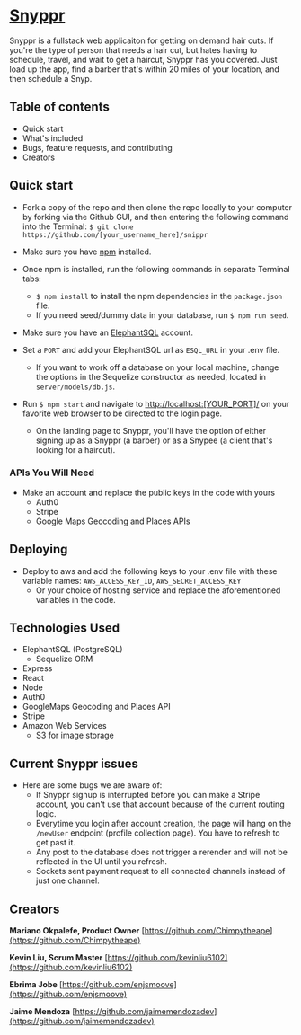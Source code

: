 # [Snyppr](https://github.com/hrla14-snippr/snippr)

Snyppr is a fullstack web applicaiton for getting on demand hair cuts. If you're the type of person that needs a hair cut, but hates having to schedule, travel, and wait to get a haircut, Snyppr has you covered. Just load up the app, find a barber that's within 20 miles of your location, and then schedule a Snyp.

## Table of contents

- Quick start
- What's included
- Bugs, feature requests, and contributing
- Creators

## Quick start

- Fork a copy of the repo and then clone the repo locally to your computer by forking via the Github GUI, and then entering the following command into the Terminal: `$ git clone https://github.com/[your_username_here]/snippr`
- Make sure you have [npm](https://www.npmjs.com) installed.
- Once npm is installed, run the following commands in separate Terminal tabs:
  - `$ npm install` to install the npm dependencies in the `package.json` file. 
  - If you need seed/dummy data in your database, run `$ npm run seed`.
- Make sure you have an [ElephantSQL](https://www.elephantsql.com/) account.
- Set a `PORT` and add your ElephantSQL url as `ESQL_URL` in your .env file.
  - If you want to work off a database on your local machine, change the options in the Sequelize constructor as needed, located in `server/models/db.js`.

- Run `$ npm start` and navigate to [http://localhost:[YOUR_PORT]/](http://localhost:[YOUR_PORT]/) on your favorite web browser to be directed to the login page.
  - On the landing page to Snyppr, you'll have the option of either signing up as a Snyppr (a barber) or as a Snypee (a client that's looking for a haircut).

### APIs You Will Need
- Make an account and replace the public keys in the code with yours
  - Auth0
  - Stripe
  - Google Maps Geocoding and Places APIs

## Deploying
- Deploy to aws and add the following keys to your .env file with these variable names: `AWS_ACCESS_KEY_ID`, `AWS_SECRET_ACCESS_KEY`
  - Or your choice of hosting service and replace the aforementioned variables in the code.

## Technologies Used
- ElephantSQL (PostgreSQL)
  - Sequelize ORM
- Express
- React
- Node
- Auth0
- GoogleMaps Geocoding and Places API
- Stripe
- Amazon Web Services
  - S3 for image storage

## Current Snyppr issues

- Here are some bugs we are aware of:
  - If Snyppr signup is interrupted before you can make a Stripe account, you can't use that account because of the current routing logic.
  - Everytime you login after account creation, the page will hang on the `/newUser` endpoint (profile collection page). You have to refresh to get past it. 
  - Any post to the database does not trigger a rerender and will not be reflected in the UI until you refresh.
  - Sockets sent payment request to all connected channels instead of just one channel.

## Creators

**Mariano Okpalefe, Product Owner**
[https://github.com/Chimpytheape](https://github.com/Chimpytheape)

**Kevin Liu, Scrum Master**
[https://github.com/kevinliu6102](https://github.com/kevinliu6102)

**Ebrima Jobe**
[https://github.com/enjsmoove](https://github.com/enjsmoove)

**Jaime Mendoza**
[https://github.com/jaimemendozadev](https://github.com/jaimemendozadev)